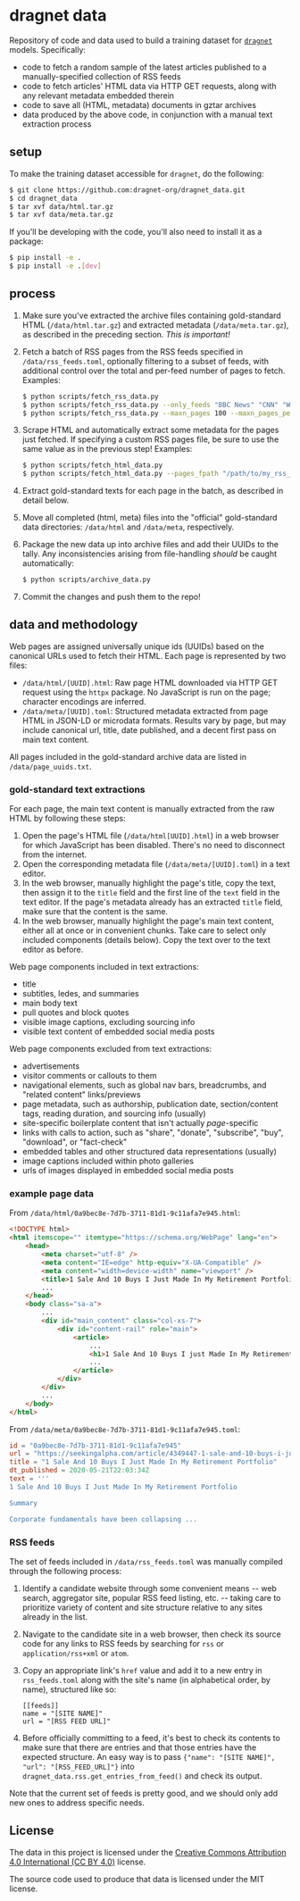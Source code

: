 # dragnet data

Repository of code and data used to build a training dataset for [`dragnet`](https://github.com/dragnet-org/dragnet) models. Specifically:

- code to fetch a random sample of the latest articles published to a manually-specified collection of RSS feeds
- code to fetch articles' HTML data via HTTP GET requests, along with any relevant metadata embedded therein
- code to save all (HTML, metadata) documents in gztar archives
- data produced by the above code, in conjunction with a manual text extraction process

## setup

To make the training dataset accessible for `dragnet`, do the following:

```bash
$ git clone https://github.com:dragnet-org/dragnet_data.git
$ cd dragnet_data
$ tar xvf data/html.tar.gz
$ tar xvf data/meta.tar.gz
```

If you'll be developing with the code, you'll also need to install it as a package:

```bash
$ pip install -e .
$ pip install -e .[dev]
```

## process

1. Make sure you've extracted the archive files containing gold-standard HTML (`/data/html.tar.gz`) and extracted metadata (`/data/meta.tar.gz`), as described in the preceding section. _This is important!_
2. Fetch a batch of RSS pages from the RSS feeds specified in `/data/rss_feeds.toml`, optionally filtering to a subset of feeds, with additional control over the total and per-feed number of pages to fetch. Examples:

    ```bash
    $ python scripts/fetch_rss_data.py
    $ python scripts/fetch_rss_data.py --only_feeds "BBC News" "CNN" "WebMD Health"
    $ python scripts/fetch_rss_data.py --maxn_pages 100 --maxn_pages_per_feed 10
    ```

3. Scrape HTML and automatically extract some metadata for the pages just fetched. If specifying a custom RSS pages file, be sure to use the same value as in the previous step! Examples:

    ```bash
    $ python scripts/fetch_html_data.py
    $ python scripts/fetch_html_data.py --pages_fpath "/path/to/my_rss_pages.toml"
    ```

4. Extract gold-standard texts for each page in the batch, as described in detail below.
5. Move all completed (html, meta) files into the "official" gold-standard data directories: `/data/html` and `/data/meta`, respectively.
6. Package the new data up into archive files and add their UUIDs to the tally. Any inconsistencies arising from file-handling _should_ be caught automatically:

    ```bash
    $ python scripts/archive_data.py
    ```

7. Commit the changes and push them to the repo!

## data and methodology

Web pages are assigned universally unique ids (UUIDs) based on the canonical URLs used to fetch their HTML. Each page is represented by two files:

- `/data/html/[UUID].html`: Raw page HTML downloaded via HTTP GET request using the `httpx` package. No JavaScript is run on the page; character encodings are inferred.
- `/data/meta/[UUID].toml`: Structured metadata extracted from page HTML in JSON-LD or microdata formats. Results vary by page, but may include canonical url, title, date published, and a decent first pass on main text content.

All pages included in the gold-standard archive data are listed in `/data/page_uuids.txt`.

### gold-standard text extractions

For each page, the main text content is manually extracted from the raw HTML by following these steps:

1. Open the page's HTML file (`/data/html[UUID].html`) in a web browser for which JavaScript has been disabled. There's no need to disconnect from the internet.
2. Open the corresponding metadata file (`/data/meta/[UUID].toml`) in a text editor.
3. In the web browser, manually highlight the page's title, copy the text, then assign it to the `title` field and the first line of the `text` field in the text editor. If the page's metadata already has an extracted `title` field, make sure that the content is the same.
4. In the web browser, manually highlight the page's main text content, either all at once or in convenient chunks. Take care to select only included components (details below). Copy the text over to the text editor as before.

Web page components included in text extractions:

- title
- subtitles, ledes, and summaries
- main body text
- pull quotes and block quotes
- visible image captions, excluding sourcing info
- visible text content of embedded social media posts

Web page components excluded from text extractions:

- advertisements
- visitor comments or callouts to them
- navigational elements, such as global nav bars, breadcrumbs, and "related content" links/previews
- page metadata, such as authorship, publication date, section/content tags, reading duration, and sourcing info (usually)
- site-specific boilerplate content that isn't actually _page_-specific
- links with calls to action, such as "share", "donate", "subscribe", "buy", "download", or "fact-check"
- embedded tables and other structured data representations (usually)
- image captions included within photo galleries
- urls of images displayed in embedded social media posts

### example page data

From `/data/html/0a9bec8e-7d7b-3711-81d1-9c11afa7e945.html`:

```html
<!DOCTYPE html>
<html itemscope="" itemtype="https://schema.org/WebPage" lang="en">
    <head>
        <meta charset="utf-8" />
        <meta content="IE=edge" http-equiv="X-UA-Compatible" />
        <meta content="width=device-width" name="viewport" />
        <title>1 Sale And 10 Buys I Just Made In My Retirement Portfolio | Seeking Alpha</title>
        ...
    </head>
    <body class="sa-a">
        ...
        <div id="main_content" class="col-xs-7">
            <div id="content-rail" role="main">
                <article>
                    ...
                    <h1>1 Sale And 10 Buys I just Made In My Retirement Portfolio</h1>
                    ...
                </article>
            </div>
        </div>
        ...
    </body>
</html>
```

From `/data/meta/0a9bec8e-7d7b-3711-81d1-9c11afa7e945.toml`:

```toml
id = "0a9bec8e-7d7b-3711-81d1-9c11afa7e945"
url = "https://seekingalpha.com/article/4349447-1-sale-and-10-buys-i-just-made-in-retirement-portfolio"
title = "1 Sale And 10 Buys I Just Made In My Retirement Portfolio"
dt_published = 2020-05-21T22:03:34Z
text = '''
1 Sale And 10 Buys I Just Made In My Retirement Portfolio

Summary

Corporate fundamentals have been collapsing ...
```

### RSS feeds

The set of feeds included in `/data/rss_feeds.toml` was manually compiled through the following process:

1. Identify a candidate website through some convenient means -- web search, aggregator site, popular RSS feed listing, etc. -- taking care to prioritize variety of content and site structure relative to any sites already in the list.
2. Navigate to the candidate site in a web browser, then check its source code for any links to RSS feeds by searching for `rss` or `application/rss+xml` or `atom`.
3. Copy an appropriate link's `href` value and add it to a new entry in `rss_feeds.toml` along with the site's name (in alphabetical order, by name), structured like so:

    ```
    [[feeds]]
    name = "[SITE NAME]"
    url = "[RSS FEED URL]"
    ```

4. Before officially committing to a feed, it's best to check its contents to make sure that there are entries and that those entries have the expected structure. An easy way is to pass `{"name": "[SITE NAME]", "url": "[RSS_FEED_URL]"}` into `dragnet_data.rss.get_entries_from_feed()` and check its output.

Note that the current set of feeds is pretty good, and we should only add new ones to address specific needs.

## License

The data in this project is licensed under the [Creative Commons Attribution 4.0 International (CC BY 4.0)](https://creativecommons.org/licenses/by/4.0/) license.

The source code used to produce that data is licensed under the MIT license.
